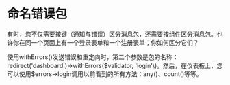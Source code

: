 # 命名错误包

有时，您不仅需要按键（通知与错误）区分消息包，还需要按组件区分消息包。也许你在同一个页面上有一个登录表单和一个注册表单；你如何区分它们？

使用withErrors\(\)发送错误和重定向时，第二个参数是包的名称：redirect\('dashboard'\)-&gt;withErrors\($validator, 'login'\)。然后，在仪表板上，您可以使用$errors-&gt;login调用以前看到的所有方法：any\(\)、count\(\)等等。

